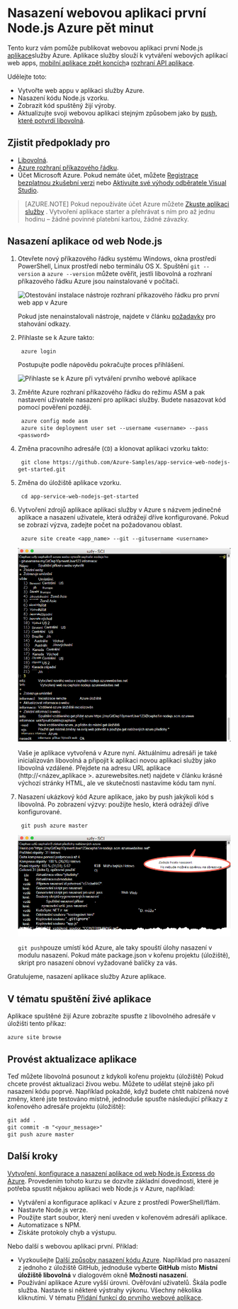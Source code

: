 <properties 
    pageTitle="Nasazení webovou aplikaci Node.js Azure pět minut | Microsoft Azure" 
    description="Zjistěte, jak je snadné spuštění webových aplikací web apps v aplikaci služby nasazením ukázkové aplikace. Spusťte rychle udělat skutečný rozvoj a okamžitě zobrazit výsledky." 
    services="app-service\web"
    documentationCenter=""
    authors="cephalin"
    manager="wpickett"
    editor=""
/>

<tags
    ms.service="app-service-web"
    ms.workload="web"
    ms.tgt_pltfrm="na"
    ms.devlang="na"
    ms.topic="hero-article"
    ms.date="10/13/2016" 
    ms.author="cephalin"
/>
    
# <a name="deploy-your-first-nodejs-web-app-to-azure-in-five-minutes"></a>Nasazení webovou aplikaci první Node.js Azure pět minut

Tento kurz vám pomůže publikovat webovou aplikaci první Node.js [aplikace](../app-service/app-service-value-prop-what-is.md)služby Azure.
Aplikace služby slouží k vytváření webových aplikací web apps, [mobilní aplikace zpět koncích](/documentation/learning-paths/appservice-mobileapps/)a [rozhraní API aplikace](../app-service-api/app-service-api-apps-why-best-platform.md).

Udělejte toto: 

- Vytvořte web appu v aplikaci služby Azure.
- Nasazení kódu Node.js vzorku.
- Zobrazit kód spuštěný žijí výroby.
- Aktualizujte svoji webovou aplikaci stejným způsobem jako by [push, které potvrdí libovolná](https://git-scm.com/docs/git-push).

## <a name="prerequisites"></a>Zjistit předpoklady pro

- [Libovolná](http://www.git-scm.com/downloads).
- [Azure rozhraní příkazového řádku](../xplat-cli-install.md).
- Účet Microsoft Azure. Pokud nemáte účet, můžete [Registrace bezplatnou zkušební verzi](/pricing/free-trial/?WT.mc_id=A261C142F) nebo [Aktivujte své výhody odběratele Visual Studio](/pricing/member-offers/msdn-benefits-details/?WT.mc_id=A261C142F).

>[AZURE.NOTE] Pokud nepoužíváte účet Azure můžete [Zkuste aplikaci služby](http://go.microsoft.com/fwlink/?LinkId=523751) . Vytvoření aplikace starter a přehrávat s ním pro až jednu hodinu – žádné povinné platební kartou, žádné závazky.

## <a name="deploy-a-nodejs-web-app"></a>Nasazení aplikace od web Node.js

1. Otevřete nový příkazového řádku systému Windows, okna prostředí PowerShell, Linux prostředí nebo terminálu OS X. Spuštění `git --version` a `azure --version` můžete ověřit, jestli libovolná a rozhraní příkazového řádku Azure jsou nainstalované v počítači.

    ![Otestování instalace nástroje rozhraní příkazového řádku pro první web app v Azure](./media/app-service-web-get-started/1-test-tools.png)

    Pokud jste nenainstalovali nástroje, najdete v článku [požadavky](#Prerequisites) pro stahování odkazy.

3. Přihlaste se k Azure takto:

        azure login

    Postupujte podle nápovědu pokračujte proces přihlášení.

    ![Přihlaste se k Azure při vytváření prvního webové aplikace](./media/app-service-web-get-started/3-azure-login.png)

4. Změňte Azure rozhraní příkazového řádku do režimu ASM a pak nastavení uživatele nasazení pro aplikaci služby. Budete nasazovat kód pomocí pověření později.

        azure config mode asm
        azure site deployment user set --username <username> --pass <password>

1. Změna pracovního adresáře (`CD`) a klonovat aplikaci vzorku takto:

        git clone https://github.com/Azure-Samples/app-service-web-nodejs-get-started.git

2. Změna do úložiště aplikace vzorku.

        cd app-service-web-nodejs-get-started

4. Vytvoření zdrojů aplikace aplikaci služby v Azure s názvem jedinečné aplikace a nasazení uživatele, která odrážejí dříve konfigurované. Pokud se zobrazí výzva, zadejte počet na požadovanou oblast.

        azure site create <app_name> --git --gitusername <username>

    ![Vytvoření Azure prostředků pro webovou aplikaci první v Azure](./media/app-service-web-get-started-languages/node-site-create.png)

    Vaše je aplikace vytvořená v Azure nyní. Aktuálnímu adresáři je také inicializován libovolná a připojit k aplikaci novou aplikaci služby jako libovolná vzdálené.
    Přejdete na adresu URL aplikace (http://&lt;název_aplikace >. azurewebsites.net) najdete v článku krásné výchozí stránky HTML, ale ve skutečnosti nastavíme kódu tam nyní.

4. Nasazení ukázkový kód Azure aplikace, jako by push jakýkoli kód s libovolná. Po zobrazení výzvy: použijte heslo, která odrážejí dříve konfigurované.

        git push azure master

    ![Použít kód pro první webovou aplikaci v Azure](./media/app-service-web-get-started-languages/node-git-push.png)

    `git push`pouze umístí kód Azure, ale taky spouští úlohy nasazení v modulu nasazení. 
    Pokud máte package.json v kořenu projektu (úložiště), skript pro nasazení obnoví vyžadované balíčky za vás. 

Gratulujeme, nasazení aplikace služby Azure aplikace.

## <a name="see-your-app-running-live"></a>V tématu spuštění živé aplikace

Aplikace spuštěné žijí Azure zobrazíte spusťte z libovolného adresáře v úložišti tento příkaz:

    azure site browse

## <a name="make-updates-to-your-app"></a>Provést aktualizace aplikace

Teď můžete libovolná posunout z kdykoli kořenu projektu (úložiště) Pokud chcete provést aktualizaci živou webu. Můžete to udělat stejně jako při nasazení kódu poprvé. Například pokaždé, když budete chtít nabízená nové změny, které jste testováno místně, jednoduše spusťte následující příkazy z kořenového adresáře projektu (úložiště):

    git add .
    git commit -m "<your_message>"
    git push azure master

## <a name="next-steps"></a>Další kroky

[Vytvoření, konfigurace a nasazení aplikace od web Node.js Express do Azure](app-service-web-nodejs-get-started.md). Provedením tohoto kurzu se dozvíte základní dovednosti, které je potřeba spustit nějakou aplikaci web Node.js v Azure, například:

- Vytváření a konfigurace aplikací v Azure z prostředí PowerShell/flám.
- Nastavte Node.js verze.
- Použijte start soubor, který není uveden v kořenovém adresáři aplikace.
- Automatizace s NPM.
- Získáte protokoly chyb a výstupu.

Nebo další s webovou aplikaci první. Příklad:

- Vyzkoušejte [Další způsoby nasazení kódu Azure](../app-service-web/web-sites-deploy.md). Například pro nasazení z jednoho z úložiště GitHub, jednoduše vyberte **GitHub** místo **Místní úložiště libovolná** v dialogovém okně **Možnosti nasazení**.
- Používání aplikace Azure vyšší úrovni. Ověřování uživatelů. Škála podle služba. Nastavte si některé výstrahy výkonu. Všechny několika kliknutími. V tématu [Přidání funkcí do prvního webové aplikace](app-service-web-get-started-2.md).

